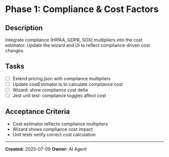 # Phase 1: Compliance & Cost Factors

## Description
Integrate compliance (HIPAA, GDPR, SOX) multipliers into the cost estimator. Update the wizard and UI to reflect compliance-driven cost changes.

## Tasks
- [ ] Extend pricing.json with compliance multipliers
- [ ] Update costEstimator.ts to calculate compliance cost
- [ ] Wizard: show compliance cost delta
- [ ] Jest unit test: compliance toggles affect cost

## Acceptance Criteria
- Cost estimator reflects compliance multipliers
- Wizard shows compliance cost impact
- Unit tests verify correct cost calculation

---

**Created:** 2025-07-09
**Owner:** AI Agent
